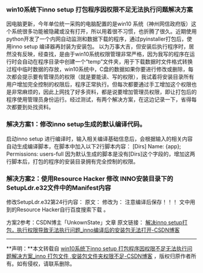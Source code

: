 

### win10系统下inno setup 打包程序因权限不足无法执行问题解决方案

因电脑更新，今年单位统一采购的电脑配置的是win10 系统（神州网信政府版）这个系统很多功能被隐藏或没有打开，所以用着很不习惯，也折腾了很久。近期使用python开发了一个内网自动监测和数据下载的程序，通过pyinstaller打包后，使用inno setup 编译器再封装为安装包。 以为万事大吉，但安装后执行程序时，居然没有反映，经查找，是由于win10系统权限管理非常严格，因为我写的程序在运行时会自动在程序目录中创建一个“temp”文件夹，用于下载数据时文件格式转换过程中临时数据的存放，win10系统中，C盘的数据如果你要进行修改或删除，每次都会提示要有管理员的权限（就是要能读、写的权限），我试着将安装目录所有用户增加完全控制的权限后，程序正常执行。但每次都要通过手工增加这个权限也是非常麻烦的，因此上网找了好多资料，都是说要增加管理员权限，即让打包后的程序使用管理员身份运行。经过测试，有两个解决方案，在这边记录一下，省得每次都要到处找资料。

### 解决方案1：修改inno setup生成的默认编译代码。

启动inno setup 进行编译时，输入相关编译基础信息后，会根据输入的相关内容自动生成编译脚本，在脚本中加入以下2行脚本内容： [Dirs] Name: {app}; Permissions: users-full 因为默认生成的脚本是没有[Dirs]这个字段的，增加这两行脚本后，打包的程序的安装目录拥有完全控制的权限。

### 解决方案2：使用Resource Hacker 修改 INNO安装目录下的SetupLdr.e32文件中的Manifest内容

修改SetupLdr.e32第24行内容： 原文：<requestedExecutionLevel level="asInvoker" uiAccess="false"/> 修改为：<requestedExecutionLevel level="requireAdministrator" uiAccess="false"/> 注意编译后保存！！！ 文中用到的Resource Hacker自行百度搜索下载 。

方案2参考：CSDN博主「UnkownState」文章 原文链接： [解决inno setup打包，执行权限导致无法执行问题_inno编译后的安装包无法打开-CSDN博客](https://blog.csdn.net/andrew57/article/details/51315939) 



***

**声明：**本文转载自 [win10系统下inno setup 打包程序因权限不足无法执行问题解决方案_inno 打包文件 ,安装包文件夹权限不足-CSDN博客](https://blog.csdn.net/wubingliang79/article/details/119981727)  ，版权归原作者所有。如有侵权，请联系删除。 

